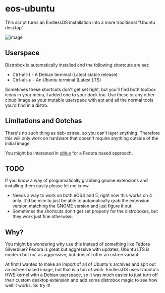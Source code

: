 # eos-ubuntu

This script turns an EndlessOS installation into a more traditional "Ubuntu desktop".

![image](https://user-images.githubusercontent.com/1264109/199630767-21f98373-f668-4e29-a22f-dfaaea984cf9.png)

## Userspace 

Distrobox is automatically installed and the following shortcuts are set:

- Ctrl-alt-t - A Debian terminal (Latest stable release)
- Ctrl-alt-u - An Ubuntu terminal (Latest LTS)

Sometimes these shortcuts don't get set right, but you'll find both toolbox icons in your menu, I added one to your dock too. 
Use these or any other cloud image as your mutable userspace with apt and all the normal tools you'd find in a distro.

## Limitations and Gotchas

There's no such thing as deb-ostree, so you can't layer anything. 
Therefore this will only work on hardware that doesn't require anything outside of the initial image.

You might be interested in [ublue](https://github.com/castrojo/ublue) for a Fedora based approach.

## TODO

If you know a way of programatically grabbing gnome extensions and installing them easily please let me know. 

- Needs a way to work on both eOS4 and 5, right now this works on 4 only. It'd be nice to just be able to automatically grab the extension version matching the GNOME version and just figure it out.
- Sometimes the shortcuts don't get set properly for the distroboxes, but they work just fine otherwise. 

## Why?

You might be wondering why use this instead of something like Fedora Silverblue? 
Fedora is great but aggressive with updates, Ubuntu LTS is modern but not as aggressive, but doesn't offer an ostree variant.

At first I wanted to make an import of all of Ubuntu's archives and spit out an ostree-based image, but that is a ton of work. 
EndlessOS uses Ubuntu's HWE kernel with a Debian userspace, so it was much easier to just turn off their custom desktop extension and add some distrobox magic to see how well it works.
So try it!
